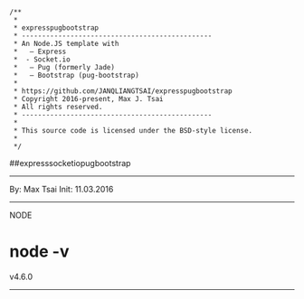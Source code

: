 
```
/**
 * 
 * expresspugbootstrap
 * -----------------------------------------------
 * An Node.JS template with 
 *   — Express
 *  - Socket.io
 *   — Pug (formerly Jade) 
 *   — Bootstrap (pug-bootstrap)
 *
 * https://github.com/JANQLIANGTSAI/expresspugbootstrap
 * Copyright 2016-present, Max J. Tsai
 * All rights reserved.
 * -----------------------------------------------
 *
 * This source code is licensed under the BSD-style license.
 *
 */
```


 
##expresssocketiopugbootstrap

***

By: Max Tsai
Init: 11.03.2016

***

NODE

# node -v
v4.6.0

***

